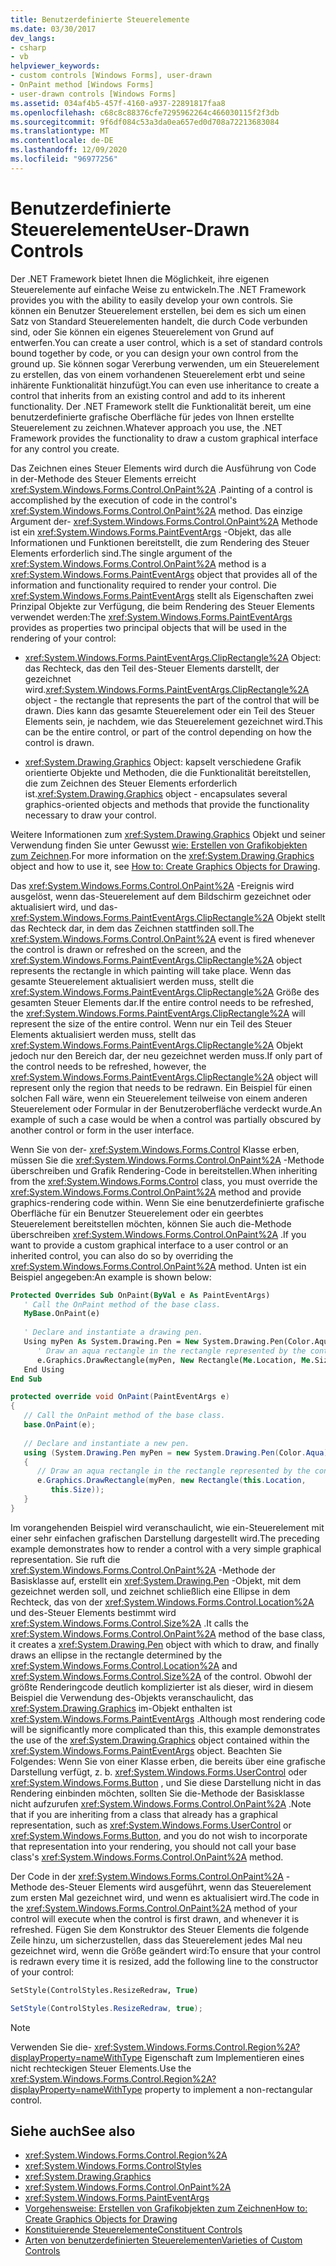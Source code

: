 ```yaml
---
title: Benutzerdefinierte Steuerelemente
ms.date: 03/30/2017
dev_langs:
- csharp
- vb
helpviewer_keywords:
- custom controls [Windows Forms], user-drawn
- OnPaint method [Windows Forms]
- user-drawn controls [Windows Forms]
ms.assetid: 034af4b5-457f-4160-a937-22891817faa8
ms.openlocfilehash: c68c8c88376cfe7295962264c466030115f2f3db
ms.sourcegitcommit: 9f6df084c53a3da0ea657ed0d708a72213683084
ms.translationtype: MT
ms.contentlocale: de-DE
ms.lasthandoff: 12/09/2020
ms.locfileid: "96977256"
---
```

# <a name="user-drawn-controls"></a><span data-ttu-id="2fae8-102">Benutzerdefinierte Steuerelemente</span><span class="sxs-lookup"><span data-stu-id="2fae8-102">User-Drawn Controls</span></span>
<span data-ttu-id="2fae8-103">Der .NET Framework bietet Ihnen die Möglichkeit, ihre eigenen Steuerelemente auf einfache Weise zu entwickeln.</span><span class="sxs-lookup"><span data-stu-id="2fae8-103">The .NET Framework provides you with the ability to easily develop your own controls.</span></span> <span data-ttu-id="2fae8-104">Sie können ein Benutzer Steuerelement erstellen, bei dem es sich um einen Satz von Standard Steuerelementen handelt, die durch Code verbunden sind, oder Sie können ein eigenes Steuerelement von Grund auf entwerfen.</span><span class="sxs-lookup"><span data-stu-id="2fae8-104">You can create a user control, which is a set of standard controls bound together by code, or you can design your own control from the ground up.</span></span> <span data-ttu-id="2fae8-105">Sie können sogar Vererbung verwenden, um ein Steuerelement zu erstellen, das von einem vorhandenen Steuerelement erbt und seine inhärente Funktionalität hinzufügt.</span><span class="sxs-lookup"><span data-stu-id="2fae8-105">You can even use inheritance to create a control that inherits from an existing control and add to its inherent functionality.</span></span> <span data-ttu-id="2fae8-106">Der .NET Framework stellt die Funktionalität bereit, um eine benutzerdefinierte grafische Oberfläche für jedes von Ihnen erstellte Steuerelement zu zeichnen.</span><span class="sxs-lookup"><span data-stu-id="2fae8-106">Whatever approach you use, the .NET Framework provides the functionality to draw a custom graphical interface for any control you create.</span></span>  
  
 <span data-ttu-id="2fae8-107">Das Zeichnen eines Steuer Elements wird durch die Ausführung von Code in der-Methode des Steuer Elements erreicht <xref:System.Windows.Forms.Control.OnPaint%2A> .</span><span class="sxs-lookup"><span data-stu-id="2fae8-107">Painting of a control is accomplished by the execution of code in the control's <xref:System.Windows.Forms.Control.OnPaint%2A> method.</span></span> <span data-ttu-id="2fae8-108">Das einzige Argument der- <xref:System.Windows.Forms.Control.OnPaint%2A> Methode ist ein <xref:System.Windows.Forms.PaintEventArgs> -Objekt, das alle Informationen und Funktionen bereitstellt, die zum Rendering des Steuer Elements erforderlich sind.</span><span class="sxs-lookup"><span data-stu-id="2fae8-108">The single argument of the <xref:System.Windows.Forms.Control.OnPaint%2A> method is a <xref:System.Windows.Forms.PaintEventArgs> object that provides all of the information and functionality required to render your control.</span></span> <span data-ttu-id="2fae8-109">Die <xref:System.Windows.Forms.PaintEventArgs> stellt als Eigenschaften zwei Prinzipal Objekte zur Verfügung, die beim Rendering des Steuer Elements verwendet werden:</span><span class="sxs-lookup"><span data-stu-id="2fae8-109">The <xref:System.Windows.Forms.PaintEventArgs> provides as properties two principal objects that will be used in the rendering of your control:</span></span>  
  
- <span data-ttu-id="2fae8-110"><xref:System.Windows.Forms.PaintEventArgs.ClipRectangle%2A> Object: das Rechteck, das den Teil des-Steuer Elements darstellt, der gezeichnet wird.</span><span class="sxs-lookup"><span data-stu-id="2fae8-110"><xref:System.Windows.Forms.PaintEventArgs.ClipRectangle%2A> object - the rectangle that represents the part of the control that will be drawn.</span></span> <span data-ttu-id="2fae8-111">Dies kann das gesamte Steuerelement oder ein Teil des Steuer Elements sein, je nachdem, wie das Steuerelement gezeichnet wird.</span><span class="sxs-lookup"><span data-stu-id="2fae8-111">This can be the entire control, or part of the control depending on how the control is drawn.</span></span>  
  
- <span data-ttu-id="2fae8-112"><xref:System.Drawing.Graphics> Object: kapselt verschiedene Grafik orientierte Objekte und Methoden, die die Funktionalität bereitstellen, die zum Zeichnen des Steuer Elements erforderlich ist.</span><span class="sxs-lookup"><span data-stu-id="2fae8-112"><xref:System.Drawing.Graphics> object - encapsulates several graphics-oriented objects and methods that provide the functionality necessary to draw your control.</span></span>  
  
 <span data-ttu-id="2fae8-113">Weitere Informationen zum <xref:System.Drawing.Graphics> Objekt und seiner Verwendung finden Sie unter Gewusst [wie: Erstellen von Grafikobjekten zum Zeichnen](../advanced/how-to-create-graphics-objects-for-drawing.md).</span><span class="sxs-lookup"><span data-stu-id="2fae8-113">For more information on the <xref:System.Drawing.Graphics> object and how to use it, see [How to: Create Graphics Objects for Drawing](../advanced/how-to-create-graphics-objects-for-drawing.md).</span></span>  
  
 <span data-ttu-id="2fae8-114">Das <xref:System.Windows.Forms.Control.OnPaint%2A> -Ereignis wird ausgelöst, wenn das-Steuerelement auf dem Bildschirm gezeichnet oder aktualisiert wird, und das- <xref:System.Windows.Forms.PaintEventArgs.ClipRectangle%2A> Objekt stellt das Rechteck dar, in dem das Zeichnen stattfinden soll.</span><span class="sxs-lookup"><span data-stu-id="2fae8-114">The <xref:System.Windows.Forms.Control.OnPaint%2A> event is fired whenever the control is drawn or refreshed on the screen, and the <xref:System.Windows.Forms.PaintEventArgs.ClipRectangle%2A> object represents the rectangle in which painting will take place.</span></span> <span data-ttu-id="2fae8-115">Wenn das gesamte Steuerelement aktualisiert werden muss, stellt die <xref:System.Windows.Forms.PaintEventArgs.ClipRectangle%2A> Größe des gesamten Steuer Elements dar.</span><span class="sxs-lookup"><span data-stu-id="2fae8-115">If the entire control needs to be refreshed, the <xref:System.Windows.Forms.PaintEventArgs.ClipRectangle%2A> will represent the size of the entire control.</span></span> <span data-ttu-id="2fae8-116">Wenn nur ein Teil des Steuer Elements aktualisiert werden muss, stellt das <xref:System.Windows.Forms.PaintEventArgs.ClipRectangle%2A> Objekt jedoch nur den Bereich dar, der neu gezeichnet werden muss.</span><span class="sxs-lookup"><span data-stu-id="2fae8-116">If only part of the control needs to be refreshed, however, the <xref:System.Windows.Forms.PaintEventArgs.ClipRectangle%2A> object will represent only the region that needs to be redrawn.</span></span> <span data-ttu-id="2fae8-117">Ein Beispiel für einen solchen Fall wäre, wenn ein Steuerelement teilweise von einem anderen Steuerelement oder Formular in der Benutzeroberfläche verdeckt wurde.</span><span class="sxs-lookup"><span data-stu-id="2fae8-117">An example of such a case would be when a control was partially obscured by another control or form in the user interface.</span></span>  
  
 <span data-ttu-id="2fae8-118">Wenn Sie von der- <xref:System.Windows.Forms.Control> Klasse erben, müssen Sie die <xref:System.Windows.Forms.Control.OnPaint%2A> -Methode überschreiben und Grafik Rendering-Code in bereitstellen.</span><span class="sxs-lookup"><span data-stu-id="2fae8-118">When inheriting from the <xref:System.Windows.Forms.Control> class, you must override the <xref:System.Windows.Forms.Control.OnPaint%2A> method and provide graphics-rendering code within.</span></span> <span data-ttu-id="2fae8-119">Wenn Sie eine benutzerdefinierte grafische Oberfläche für ein Benutzer Steuerelement oder ein geerbtes Steuerelement bereitstellen möchten, können Sie auch die-Methode überschreiben <xref:System.Windows.Forms.Control.OnPaint%2A> .</span><span class="sxs-lookup"><span data-stu-id="2fae8-119">If you want to provide a custom graphical interface to a user control or an inherited control, you can also do so by overriding the <xref:System.Windows.Forms.Control.OnPaint%2A> method.</span></span> <span data-ttu-id="2fae8-120">Unten ist ein Beispiel angegeben:</span><span class="sxs-lookup"><span data-stu-id="2fae8-120">An example is shown below:</span></span>  
  
```vb  
Protected Overrides Sub OnPaint(ByVal e As PaintEventArgs)  
   ' Call the OnPaint method of the base class.  
   MyBase.OnPaint(e)  
  
   ' Declare and instantiate a drawing pen.  
   Using myPen As System.Drawing.Pen = New System.Drawing.Pen(Color.Aqua)  
      ' Draw an aqua rectangle in the rectangle represented by the control.  
      e.Graphics.DrawRectangle(myPen, New Rectangle(Me.Location, Me.Size))  
   End Using
End Sub  
```  
  
```csharp  
protected override void OnPaint(PaintEventArgs e)  
{  
   // Call the OnPaint method of the base class.  
   base.OnPaint(e);  
  
   // Declare and instantiate a new pen.  
   using (System.Drawing.Pen myPen = new System.Drawing.Pen(Color.Aqua))  
   {
      // Draw an aqua rectangle in the rectangle represented by the control.  
      e.Graphics.DrawRectangle(myPen, new Rectangle(this.Location,
         this.Size));  
   }
}  
```  
  
 <span data-ttu-id="2fae8-121">Im vorangehenden Beispiel wird veranschaulicht, wie ein-Steuerelement mit einer sehr einfachen grafischen Darstellung dargestellt wird.</span><span class="sxs-lookup"><span data-stu-id="2fae8-121">The preceding example demonstrates how to render a control with a very simple graphical representation.</span></span> <span data-ttu-id="2fae8-122">Sie ruft die <xref:System.Windows.Forms.Control.OnPaint%2A> -Methode der Basisklasse auf, erstellt ein <xref:System.Drawing.Pen> -Objekt, mit dem gezeichnet werden soll, und zeichnet schließlich eine Ellipse in dem Rechteck, das von der <xref:System.Windows.Forms.Control.Location%2A> und des-Steuer Elements bestimmt wird <xref:System.Windows.Forms.Control.Size%2A> .</span><span class="sxs-lookup"><span data-stu-id="2fae8-122">It calls the <xref:System.Windows.Forms.Control.OnPaint%2A> method of the base class, it creates a <xref:System.Drawing.Pen> object with which to draw, and finally draws an ellipse in the rectangle determined by the <xref:System.Windows.Forms.Control.Location%2A> and <xref:System.Windows.Forms.Control.Size%2A> of the control.</span></span> <span data-ttu-id="2fae8-123">Obwohl der größte Renderingcode deutlich komplizierter ist als dieser, wird in diesem Beispiel die Verwendung des-Objekts veranschaulicht, das <xref:System.Drawing.Graphics> im-Objekt enthalten ist <xref:System.Windows.Forms.PaintEventArgs> .</span><span class="sxs-lookup"><span data-stu-id="2fae8-123">Although most rendering code will be significantly more complicated than this, this example demonstrates the use of the <xref:System.Drawing.Graphics> object contained within the <xref:System.Windows.Forms.PaintEventArgs> object.</span></span> <span data-ttu-id="2fae8-124">Beachten Sie Folgendes: Wenn Sie von einer Klasse erben, die bereits über eine grafische Darstellung verfügt, z. b. <xref:System.Windows.Forms.UserControl> oder <xref:System.Windows.Forms.Button> , und Sie diese Darstellung nicht in das Rendering einbinden möchten, sollten Sie die-Methode der Basisklasse nicht aufzurufen <xref:System.Windows.Forms.Control.OnPaint%2A> .</span><span class="sxs-lookup"><span data-stu-id="2fae8-124">Note that if you are inheriting from a class that already has a graphical representation, such as <xref:System.Windows.Forms.UserControl> or <xref:System.Windows.Forms.Button>, and you do not wish to incorporate that representation into your rendering, you should not call your base class's <xref:System.Windows.Forms.Control.OnPaint%2A> method.</span></span>  
  
 <span data-ttu-id="2fae8-125">Der Code in der <xref:System.Windows.Forms.Control.OnPaint%2A> -Methode des-Steuer Elements wird ausgeführt, wenn das Steuerelement zum ersten Mal gezeichnet wird, und wenn es aktualisiert wird.</span><span class="sxs-lookup"><span data-stu-id="2fae8-125">The code in the <xref:System.Windows.Forms.Control.OnPaint%2A> method of your control will execute when the control is first drawn, and whenever it is refreshed.</span></span> <span data-ttu-id="2fae8-126">Fügen Sie dem Konstruktor des Steuer Elements die folgende Zeile hinzu, um sicherzustellen, dass das Steuerelement jedes Mal neu gezeichnet wird, wenn die Größe geändert wird:</span><span class="sxs-lookup"><span data-stu-id="2fae8-126">To ensure that your control is redrawn every time it is resized, add the following line to the constructor of your control:</span></span>  
  
```vb  
SetStyle(ControlStyles.ResizeRedraw, True)  
```  
  
```csharp  
SetStyle(ControlStyles.ResizeRedraw, true);  
```  
  
> [!NOTE]
> <span data-ttu-id="2fae8-127">Verwenden Sie die- <xref:System.Windows.Forms.Control.Region%2A?displayProperty=nameWithType> Eigenschaft zum Implementieren eines nicht rechteckigen Steuer Elements.</span><span class="sxs-lookup"><span data-stu-id="2fae8-127">Use the <xref:System.Windows.Forms.Control.Region%2A?displayProperty=nameWithType> property to implement a non-rectangular control.</span></span>  
  
## <a name="see-also"></a><span data-ttu-id="2fae8-128">Siehe auch</span><span class="sxs-lookup"><span data-stu-id="2fae8-128">See also</span></span>

- <xref:System.Windows.Forms.Control.Region%2A>
- <xref:System.Windows.Forms.ControlStyles>
- <xref:System.Drawing.Graphics>
- <xref:System.Windows.Forms.Control.OnPaint%2A>
- <xref:System.Windows.Forms.PaintEventArgs>
- [<span data-ttu-id="2fae8-129">Vorgehensweise: Erstellen von Grafikobjekten zum Zeichnen</span><span class="sxs-lookup"><span data-stu-id="2fae8-129">How to: Create Graphics Objects for Drawing</span></span>](../advanced/how-to-create-graphics-objects-for-drawing.md)
- [<span data-ttu-id="2fae8-130">Konstituierende Steuerelemente</span><span class="sxs-lookup"><span data-stu-id="2fae8-130">Constituent Controls</span></span>](constituent-controls.md)
- [<span data-ttu-id="2fae8-131">Arten von benutzerdefinierten Steuerelementen</span><span class="sxs-lookup"><span data-stu-id="2fae8-131">Varieties of Custom Controls</span></span>](varieties-of-custom-controls.md)
